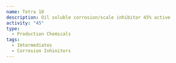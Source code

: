 ```yaml
---
name: Tetra 10
description: Oil soluble corrosion/scale inhibitor 45% active
activity: "45"
type:
  - Production Chemicals
tags:
  - Imtermediates
  - Corrosion Inhinitors
---
```

